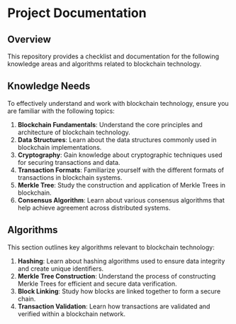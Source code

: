 # Project Documentation

## Overview

This repository provides a checklist and documentation for the following knowledge areas and algorithms related to blockchain technology.

## Knowledge Needs

To effectively understand and work with blockchain technology, ensure you are familiar with the following topics:

1. **Blockchain Fundamentals**: Understand the core principles and architecture of blockchain technology.
2. **Data Structures**: Learn about the data structures commonly used in blockchain implementations.
3. **Cryptography**: Gain knowledge about cryptographic techniques used for securing transactions and data.
4. **Transaction Formats**: Familiarize yourself with the different formats of transactions in blockchain systems.
5. **Merkle Tree**: Study the construction and application of Merkle Trees in blockchain.
6. **Consensus Algorithm**: Learn about various consensus algorithms that help achieve agreement across distributed systems.

## Algorithms

This section outlines key algorithms relevant to blockchain technology:

1. **Hashing**: Learn about hashing algorithms used to ensure data integrity and create unique identifiers.
2. **Merkle Tree Construction**: Understand the process of constructing Merkle Trees for efficient and secure data verification.
3. **Block Linking**: Study how blocks are linked together to form a secure chain.
4. **Transaction Validation**: Learn how transactions are validated and verified within a blockchain network.


